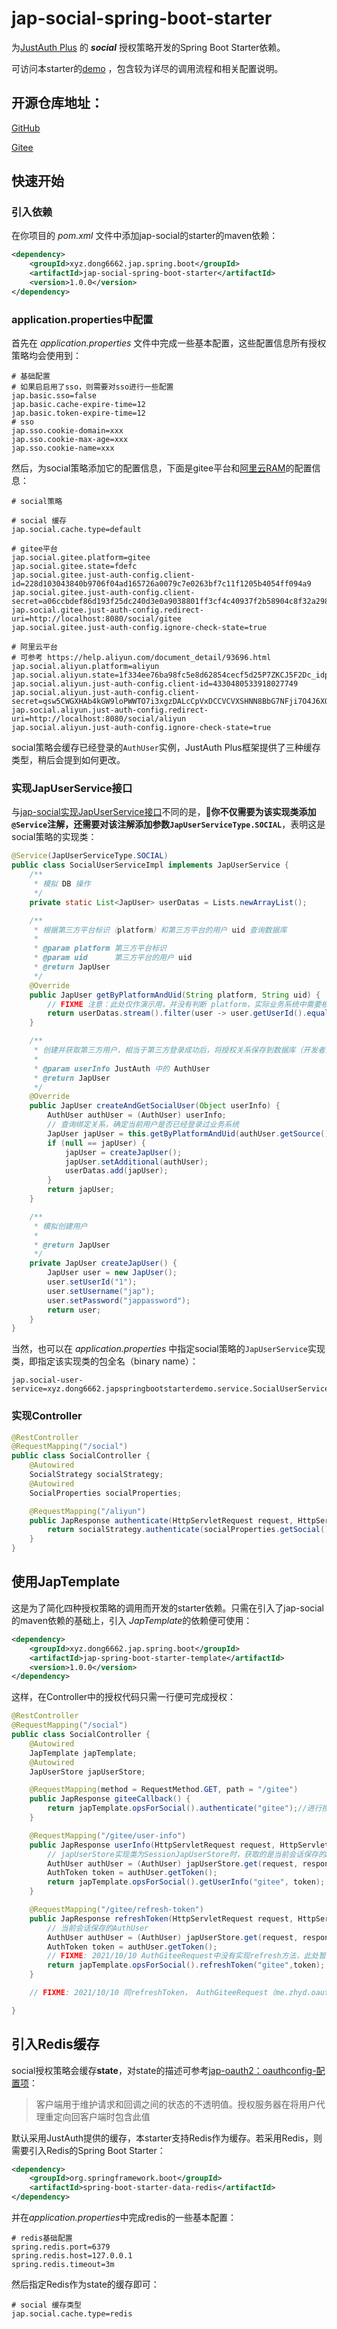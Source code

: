 # jap-social-spring-boot-starter

为[JustAuth Plus](https://justauth.plus/) 的 ***social*** 授权策略开发的Spring Boot Starter依赖。

可访问本starter的[demo](https://github.com/Vector6662/jap-spring-boot-starter-demo) ，包含较为详尽的调用流程和相关配置说明。

## 开源仓库地址：

[GitHub](https://github.com/fujieid/jap-spring-boot-starter)

[Gitee](https://gitee.com/fujieid/jap-spring-boot-starter-demo)

## 快速开始

### 引入依赖

在你项目的 *pom.xml* 文件中添加jap-social的starter的maven依赖：

```xml
<dependency>
    <groupId>xyz.dong6662.jap.spring.boot</groupId>
    <artifactId>jap-social-spring-boot-starter</artifactId>
    <version>1.0.0</version>
</dependency>
```

### application.properties中配置

首先在 *application.properties* 文件中完成一些基本配置，这些配置信息所有授权策略均会使用到：

```properties
# 基础配置
# 如果启启用了sso，则需要对sso进行一些配置
jap.basic.sso=false
jap.basic.cache-expire-time=12
jap.basic.token-expire-time=12
# sso
jap.sso.cookie-domain=xxx
jap.sso.cookie-max-age=xxx
jap.sso.cookie-name=xxx
```

然后，为social策略添加它的配置信息，下面是gitee平台和[阿里云RAM](https://ram.console.aliyun.com/overview)的配置信息：

```properties
# social策略

# social 缓存
jap.social.cache.type=default

# gitee平台
jap.social.gitee.platform=gitee
jap.social.gitee.state=fdefc
jap.social.gitee.just-auth-config.client-id=228d103043840b9706f04ad165726a0079c7e0263bf7c11f1205b4054ff094a9
jap.social.gitee.just-auth-config.client-secret=a06ccbdef86d193f25dc240d3e0a9038801ff3cf4c40937f2b58904c8f32a298
jap.social.gitee.just-auth-config.redirect-uri=http://localhost:8080/social/gitee
jap.social.gitee.just-auth-config.ignore-check-state=true

# 阿里云平台
# 可参考 https://help.aliyun.com/document_detail/93696.html
jap.social.aliyun.platform=aliyun
jap.social.aliyun.state=1f334ee76ba98fc5e8d62854cecf5d25P7ZKCJ5F2Dc_idp
jap.social.aliyun.just-auth-config.client-id=4330480533918027749
jap.social.aliyun.just-auth-config.client-secret=qsw5CWGXHAb4kGW9loPWWTO7i3xgzDALcCpVxDCCVCVXSHNN8BbG7NFji7O4J6XO
jap.social.aliyun.just-auth-config.redirect-uri=http://localhost:8080/social/aliyun
jap.social.aliyun.just-auth-config.ignore-check-state=true
```

social策略会缓存已经登录的`AuthUser`实例，JustAuth Plus框架提供了三种缓存类型，稍后会提到如何更改。

### 实现JapUserService接口

与[jap-social实现JapUserService接口](https://justauth.plus/quickstart/jap-social/#%E5%AE%9E%E7%8E%B0-japuserservice-%E6%8E%A5%E5%8F%A3)不同的是，🎈**你不仅需要为该实现类添加`@Service`注解，还需要对该注解添加参数`JapUserServiceType.SOCIAL`**，表明这是social策略的实现类：

```java
@Service(JapUserServiceType.SOCIAL)
public class SocialUserServiceImpl implements JapUserService {
    /**
     * 模拟 DB 操作
     */
    private static List<JapUser> userDatas = Lists.newArrayList();

    /**
     * 根据第三方平台标识（platform）和第三方平台的用户 uid 查询数据库
     *
     * @param platform 第三方平台标识
     * @param uid      第三方平台的用户 uid
     * @return JapUser
     */
    @Override
    public JapUser getByPlatformAndUid(String platform, String uid) {
        // FIXME 注意：此处仅作演示用，并没有判断 platform，实际业务系统中需要根据 platform 和 uid 进行获取唯一用户
        return userDatas.stream().filter(user -> user.getUserId().equals(uid)).findFirst().orElse(null);
    }

    /**
     * 创建并获取第三方用户，相当于第三方登录成功后，将授权关系保存到数据库（开发者业务系统中 social user -> sys user 的绑定关系）
     *
     * @param userInfo JustAuth 中的 AuthUser
     * @return JapUser
     */
    @Override
    public JapUser createAndGetSocialUser(Object userInfo) {
        AuthUser authUser = (AuthUser) userInfo;
        // 查询绑定关系，确定当前用户是否已经登录过业务系统
        JapUser japUser = this.getByPlatformAndUid(authUser.getSource(), authUser.getUuid());
        if (null == japUser) {
            japUser = createJapUser();
            japUser.setAdditional(authUser);
            userDatas.add(japUser);
        }
        return japUser;
    }

    /**
     * 模拟创建用户
     *
     * @return JapUser
     */
    private JapUser createJapUser() {
        JapUser user = new JapUser();
        user.setUserId("1");
        user.setUsername("jap");
        user.setPassword("jappassword");
        return user;
    }
}
```

当然，也可以在 *application.properties* 中指定social策略的`JapUserService`实现类，即指定该实现类的包全名（binary name）：

```properties
jap.social-user-service=xyz.dong6662.japspringbootstarterdemo.service.SocialUserServiceImpl
```

### 实现Controller

```java
@RestController
@RequestMapping("/social")
public class SocialController {
    @Autowired
    SocialStrategy socialStrategy;
    @Autowired
    SocialProperties socialProperties;

    @RequestMapping("/aliyun")
    public JapResponse authenticate(HttpServletRequest request, HttpServletResponse response){
        return socialStrategy.authenticate(socialProperties.getSocial().get("aliyun"),request,response);
    }
}
```

## 使用JapTemplate

这是为了简化四种授权策略的调用而开发的starter依赖。只需在引入了jap-social的maven依赖的基础上，引入 *JapTemplate*的依赖便可使用：

```xml
<dependency>
    <groupId>xyz.dong6662.jap.spring.boot</groupId>
    <artifactId>jap-spring-boot-starter-template</artifactId>
    <version>1.0.0</version>
</dependency>
```

这样，在Controller中的授权代码只需一行便可完成授权：

```java
@RestController
@RequestMapping("/social")
public class SocialController {
    @Autowired
    JapTemplate japTemplate;
    @Autowired
    JapUserStore japUserStore;

    @RequestMapping(method = RequestMethod.GET, path = "/gitee")
    public JapResponse giteeCallback() {
        return japTemplate.opsForSocial().authenticate("gitee");//进行授权
    }

    @RequestMapping("/gitee/user-info")
    public JapResponse userInfo(HttpServletRequest request, HttpServletResponse response){
        // japUserStore实现类为SessionJapUserStore时，获取的是当前会话保存的AuthUser
        AuthUser authUser = (AuthUser) japUserStore.get(request, response).getAdditional();
        AuthToken token = authUser.getToken();
        return japTemplate.opsForSocial().getUserInfo("gitee", token);
    }

    @RequestMapping("/gitee/refresh-token")
    public JapResponse refreshToken(HttpServletRequest request, HttpServletResponse response){
        // 当前会话保存的AuthUser
        AuthUser authUser = (AuthUser) japUserStore.get(request, response).getAdditional();
        AuthToken token = authUser.getToken();
        // FIXME: 2021/10/10 AuthGiteeRequest中没有实现refresh方法，此处暂无法测试
        return japTemplate.opsForSocial().refreshToken("gitee",token);
    }

    // FIXME: 2021/10/10 同refreshToken， AuthGiteeRequest（me.zhyd.oauth.request包下）中也没有实现revoke，故暂不测试revokeToken

}
```

## 引入Redis缓存

social授权策略会缓存**state**，对state的描述可参考[jap-oauth2：oauthconfig-配置项](https://justauth.plus/quickstart/jap-oauth2/#oauthconfig-%E9%85%8D%E7%BD%AE%E9%A1%B9)：

> 客户端用于维护请求和回调之间的状态的不透明值。授权服务器在将用户代理重定向回客户端时包含此值

默认采用JustAuth提供的缓存，本starter支持Redis作为缓存。若采用Redis，则需要引入Redis的Spring Boot Starter：

```xml
<dependency>
    <groupId>org.springframework.boot</groupId>
    <artifactId>spring-boot-starter-data-redis</artifactId>
</dependency>
```

并在*application.properties*中完成redis的一些基本配置：

```properties
# redis基础配置
spring.redis.port=6379
spring.redis.host=127.0.0.1
spring.redis.timeout=3m
```

然后指定Redis作为state的缓存即可：

```properties
# social 缓存类型
jap.social.cache.type=redis
```

